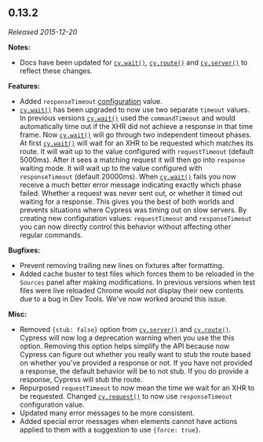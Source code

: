 ## 0.13.2

_Released 2015-12-20_

**Notes:**

- Docs have been updated for [`cy.wait()`](/api/commands/wait),
  [`cy.route()`](/api/commands/route) and [`cy.server()`](/api/commands/server)
  to reflect these changes.

**Features:**

- Added `responseTimeout` [configuration](/guides/references/configuration)
  value.
- [`cy.wait()`](/api/commands/wait) has been upgraded to now use two separate
  `timeout` values. In previous versions [`cy.wait()`](/api/commands/wait) used
  the `commandTimeout` and would automatically time out if the XHR did not
  achieve a response in that time frame. Now [`cy.wait()`](/api/commands/wait)
  will go through two independent timeout phases. At first
  [`cy.wait()`](/api/commands/wait) will wait for an XHR to be requested which
  matches its route. It will wait up to the value configured with
  `requestTimeout` (default 5000ms). After it sees a matching request it will
  then go into `response` waiting mode. It will wait up to the value configured
  with `responseTimeout` (default 20000ms). When
  [`cy.wait()`](/api/commands/wait) fails you now receive a much better error
  message indicating exactly which phase failed. Whether a request was never
  sent out, or whether it timed out waiting for a response. This gives you the
  best of both worlds and prevents situations where Cypress was timing out on
  slow servers. By creating new configuration values: `requestTimeout` and
  `responseTimeout` you can now directly control this behavior without affecting
  other regular commands.

**Bugfixes:**

- Prevent removing trailing new lines on fixtures after formatting.
- Added cache buster to test files which forces them to be reloaded in the
  `Sources` panel after making modifications. In previous versions when test
  files were live reloaded Chrome would not display their new contents due to a
  bug in Dev Tools. We've now worked around this issue.

**Misc:**

- Removed `{stub: false}` option from [`cy.server()`](/api/commands/server) and
  [`cy.route()`](/api/commands/route). Cypress will now log a deprecation
  warning when you use the this option. Removing this option helps simplify the
  API because now Cypress can figure out whether you really want to stub the
  route based on whether you've provided a response or not. If you have not
  provided a response, the default behavior will be to not stub. If you do
  provide a response, Cypress will stub the route.
- Repurposed `requestTimeout` to now mean the time we wait for an XHR to be
  requested. Changed [`cy.request()`](/api/commands/request) to now use
  `responseTimeout` configuration value.
- Updated many error messages to be more consistent.
- Added special error messages when elements cannot have actions applied to them
  with a suggestion to use `{force: true}`.
